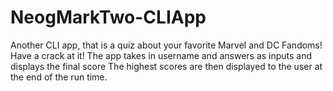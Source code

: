 # NeogMarkTwo-CLIApp
Another CLI app, that is a quiz about your favorite Marvel and DC Fandoms! Have a crack at it!
The app takes in username and answers as inputs and displays the final score 
The highest scores are then displayed to the user at the end of the run time. 
